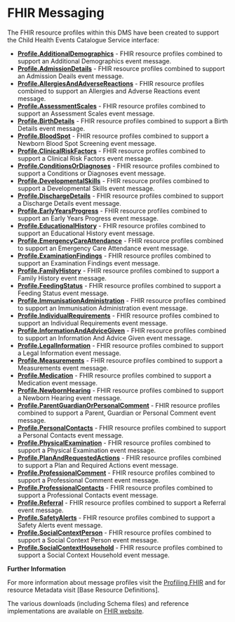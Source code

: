 # FHIR Messaging #

The FHIR resource profiles within this DMS have been created to support the Child Health Events Catalogue Service interface:


- **[Profile.AdditionalDemographics]** - FHIR resource profiles combined to support an Additional Demographics event message.
- **[Profile.AdmissionDetails]** - FHIR resource profiles combined to support an Admission Deails event message.
- **[Profile.AllergiesAndAdverseReactions]** - FHIR resource profiles combined to support an Allergies and Adverse Reactions event message.
- **[Profile.AssessmentScales]** - FHIR resource profiles combined to support an Assessment Scales event message.
- **[Profile.BirthDetails]** - FHIR resource profiles combined to support a Birth Details event message.
- **[Profile.BloodSpot]** - FHIR resource profiles combined to support a Newborn Blood Spot Screening event message.
- **[Profile.ClinicalRiskFactors]** - FHIR resource profiles combined to support a Clinical Risk Factors event message.
- **[Profile.ConditionsOrDiagnoses]** - FHIR resource profiles combined to support a Conditions or Diagnoses event message.
- **[Profile.DevelopmentalSkills]** - FHIR resource profiles combined to support a Developmental Skills event message.
- **[Profile.DischargeDetails]** - FHIR resource profiles combined to support a Discharge Details event message.
- **[Profile.EarlyYearsProgress]** - FHIR resource profiles combined to support an Early Years Progress event message.
- **[Profile.EducationalHistory]** - FHIR resource profiles combined to support an Educational History event message.
- **[Profile.EmergencyCareAttendance]** - FHIR resource profiles combined to support an Emergency Care Attendance event message.
- **[Profile.ExaminationFindings]** - FHIR resource profiles combined to support an Examination Findings event message.
- **[Profile.FamilyHistory]** - FHIR resource profiles combined to support a Family History event message.
- **[Profile.FeedingStatus]** - FHIR resource profiles combined to support a Feeding Status event message.
- **[Profile.ImmunisationAdministration]** - FHIR resource profiles combined to support an Immunisation Administration event message.
- **[Profile.IndividualRequirements]** - FHIR resource profiles combined to support an Individual Requirements event message.
- **[Profile.InformationAndAdviceGiven]** - FHIR resource profiles combined to support an Information And Advice Given event message.
- **[Profile.LegalInformation]** - FHIR resource profiles combined to support a Legal Information event message.
- **[Profile.Measurements]** - FHIR resource profiles combined to support a Measurements event message.
- **[Profile.Medication]** - FHIR resource profiles combined to support a Medication event message. 
- **[Profile.NewbornHearing]** - FHIR resource profiles combined to support a Newborn Hearing event message.
- **[Profile.ParentGuardianOrPersonalComment]** - FHIR resource profiles combined to support a Parent, Guardian or Personal Comment event message.
- **[Profile.PersonalContacts]** - FHIR resource profiles combined to support a Personal Contacts event message.
- **[Profile.PhysicalExamination]** - FHIR resource profiles combined to support a Physical Examination event message. 
- **[Profile.PlanAndRequestedActions]** - FHIR resource profiles combined to support a Plan and Required Actions event message.
- **[Profile.ProfessionalComment]** - FHIR resource profiles combined to support a Professional Comment event message.
- **[Profile.ProfessionalContacts]** - FHIR resource profiles combined to support a Professional Contacts event message.
- **[Profile.Referral]** - FHIR resource profiles combined to support a Referral event message.
- **[Profile.SafetyAlerts]** - FHIR resource profiles combined to support a Safety Alerts event message.
- **[Profile.SocialContextPerson]** - FHIR resource profiles combined to support a Social Context Person event message.
- **[Profile.SocialContextHousehold]** - FHIR resource profiles combined to support a Social Context Household event message.


 
**Further Information**

For more information about message profiles visit the [Profiling FHIR] and for resource Metadata visit [Base Resource Definitions].

The various downloads (including Schema files) and reference implementations are available on [FHIR website]. 

[Profile.AdmissionDetails]: ../Profile.AdmissionDetails/Profile.AdmissionDetails.html
[Profile.AdditionalDemographics]: ../Profile.AdditionalDemographics/Profile.AdditionalDemographics.html
[Profile.AllergiesAndAdverseReactions]: ../Profile.AllergiesAndAdverseReactions/Profile.AllergiesAndAdverseReactions.html
[Profile.AssessmentScales]: ../Profile.AssessmentScales/Profile.AssessmentScales.html 
[Profile.BirthDetails]: ../Profile.BirthDetails/Profile.BirthDetails.html
[Profile.BloodSpot]: ../Profile.BloodSpot/Profile.BloodSpot.html
[Profile.ClinicalRiskFactors]: ../Profile.ClinicalRiskFactors/Profile.ClinicalRiskFactors.html
[Profile.ConditionsOrDiagnoses]: ../Profile.ConditionsOrDiagnoses/Profile.ConditionsOrDiagnoses.html
[Profile.DevelopmentalSkills]: ../Profile.DevelopmentalSkills/Profile.DevelopmentalSkills.html
[Profile.DischargeDetails]: ../Profile.DischargeDetails/Profile.DischargeDetails.html
[Profile.EarlyYearsProgress]: ../Profile.EarlyYearsProgress/Profile.EarlyYearsProgress.html
[Profile.EducationalHistory]: ../Profile.EducationalHistory/Profile.EducationalHistory.html
[Profile.EmergencyCareAttendance]: ../Profile.EmergencyCareAttendance/Profile.EmergencyCareAttendance.html
[Profile.ExaminationFindings]: ../Profile.ExaminationFindings/Profile.ExaminationFindings.html
[Profile.FamilyHistory]: ../Profile.FamilyHistory/Profile.FamilyHistory.html
[Profile.FeedingStatus]: ../Profile.FeedingStatus/Profile.FeedingStatus.html
[Profile.IndividualRequirements]: ../Profile.IndividualRequirements/Profile.IndividualRequirements.html
[Profile.ImmunisationAdministration]: ../Profile.ImmunisationAdministration/Profile.ImmunisationAdministration.html
[Profile.InformationAndAdviceGiven]: ../Profile.InformationAndAdviceGiven/Profile.InformationAndAdviceGiven.html
[Profile.LegalInformation]: ../Profile.LegalInformation/Profile.LegalInformation.html
[Profile.Medication]: ../Profile.Medication/Profile.Medication.html
[Profile.Measurements]: ../Profile.Measurements/Profile.Measurements.html
[Profile.Milestones]: ../Profile.Milestones/Profile.Milestones.html
[Profile.NewbornHearing]: ../Profile.NewbornHearing/Profile.NewbornHearing.html
[Profile.ParentGuardianOrPersonalComment]: ../Profile.ParentGuardianOrPersonalComment/Profile.ParentGuardianOrPersonalComment.html
[Profile.PersonalContacts]: ../Profile.PersonalContacts/Profile.PersonalContacts.html
[Profile.PhysicalExamination]: ../Profile.PhysicalExamination/Profile.PhysicalExamination.html
[Profile.PlanAndRequestedActions]: ../Profile.PlanAndRequestedActions/Profile.PlanAndRequestedActions.html
[Profile.ProfessionalComment]: ../Profile.ProfessionalComment/Profile.ProfessionalComment.html
[Profile.Referral]: ../Profile.Referral/Profile.Referral.html
[Profile.ProfessionalContacts]: ../Profile.ProfessionalContacts/Profile.ProfessionalContacts.html
[Profile.SafetyAlerts]: ../Profile.SafetyAlerts/Profile.SafetyAlerts.html
[Profile.SocialContextHousehold]: ../Profile.SocialContextHousehold/Profile.SocialContextHousehold.html
[Profile.SocialContextPerson]: ../Profile.SocialContextPerson/Profile.SocialContextPerson.html

[Profiling FHIR]: http://hl7.org/fhir/profiling.html
[FHIR website]: http://hl7.org/fhir/index.html
